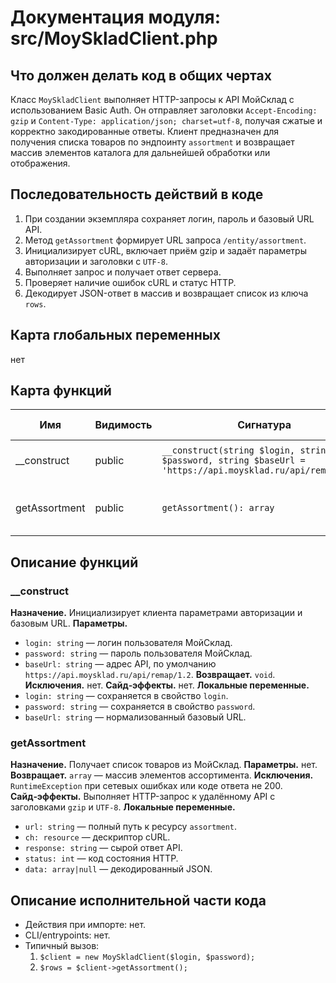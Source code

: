 # Документация модуля: src/MoySkladClient.php

## Что должен делать код в общих чертах
Класс `MoySkladClient` выполняет HTTP-запросы к API МойСклад с использованием Basic Auth. Он отправляет заголовки `Accept-Encoding: gzip` и `Content-Type: application/json; charset=utf-8`, получая сжатые и корректно закодированные ответы. Клиент предназначен для получения списка товаров по эндпоинту `assortment` и возвращает массив элементов каталога для дальнейшей обработки или отображения.

## Последовательность действий в коде
1) При создании экземпляра сохраняет логин, пароль и базовый URL API.
2) Метод `getAssortment` формирует URL запроса `/entity/assortment`.
3) Инициализирует cURL, включает приём gzip и задаёт параметры авторизации и заголовки с `UTF-8`.
4) Выполняет запрос и получает ответ сервера.
5) Проверяет наличие ошибок cURL и статус HTTP.
6) Декодирует JSON-ответ в массив и возвращает список из ключа `rows`.

## Карта глобальных переменных
нет

## Карта функций
| Имя | Видимость | Сигнатура | Краткое назначение | Исключения | Сайд‑эффекты |
|---|---|---|---|---|---|
| __construct | public | `__construct(string $login, string $password, string $baseUrl = 'https://api.moysklad.ru/api/remap/1.2')` | Сохраняет параметры подключения | нет | нет |
| getAssortment | public | `getAssortment(): array` | Возвращает список элементов ассортимента | RuntimeException | HTTP-запрос к внешнему API (gzip, UTF-8) |

## Описание функций
### __construct
**Назначение.** Инициализирует клиента параметрами авторизации и базовым URL.
**Параметры.**
- `login: string` — логин пользователя МойСклад.
- `password: string` — пароль пользователя МойСклад.
- `baseUrl: string` — адрес API, по умолчанию `https://api.moysklad.ru/api/remap/1.2`.
**Возвращает.** `void`.
**Исключения.** нет.
**Сайд‑эффекты.** нет.
**Локальные переменные.**
- `login: string` — сохраняется в свойство `login`.
- `password: string` — сохраняется в свойство `password`.
- `baseUrl: string` — нормализованный базовый URL.

### getAssortment
**Назначение.** Получает список товаров из МойСклад.
**Параметры.** нет.
**Возвращает.** `array` — массив элементов ассортимента.
**Исключения.** `RuntimeException` при сетевых ошибках или коде ответа не 200.
**Сайд‑эффекты.** Выполняет HTTP-запрос к удалённому API с заголовками `gzip` и `UTF-8`.
**Локальные переменные.**
- `url: string` — полный путь к ресурсу `assortment`.
- `ch: resource` — дескриптор cURL.
- `response: string` — сырой ответ API.
- `status: int` — код состояния HTTP.
- `data: array|null` — декодированный JSON.

## Описание исполнительной части кода
- Действия при импорте: нет.
- CLI/entrypoints: нет.
- Типичный вызов:
  1. `$client = new MoySkladClient($login, $password);`
  2. `$rows = $client->getAssortment();`
